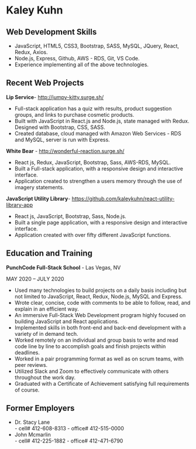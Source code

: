 # Kaley Kuhn

## Web Development Skills
  - JavaScript, HTML5, CSS3, Bootstrap, SASS, MySQL, JQuery, React, Redux, Axios.
  - Node.js, Express, Github, AWS - RDS, Git, VS Code.
  - Experience implementing all of the above technologies.
  
## Recent Web Projects
  **Lip Service**-​ ​http://jumpy-kitty.surge.sh/
  - Full-stack application has a quiz with results, product suggestion groups, and links to purchase cosmetic products.
  - Built with JavaScript in React.js and Node.js, state managed with Redux. Designed with Bootstrap, CSS, SASS.
  - Created database, cloud managed with Amazon Web Services - RDS and MySQL, server is run with Express.

**White Bear** -​ ​http://wonderful-reaction.surge.sh/

  - React js, Redux, JavaScript, Bootstrap, Sass, AWS-RDS, MySQL.
  - Built a Full-stack application, with a responsive design and interactive interface.
  - Application created to strengthen a users memory through the use of imagery statements.

**JavaScript Utility Library**-​ ​https://github.com/kaleykuhn/react-utility-library-app
  - React js, JavaScript, Bootstrap, Sass, Node.js.
  - Built a single page application, with a responsive design and interactive interface.
  - Application created with over fifty different JavaScript functions.

## Education and Training

**PunchCode Full-Stack School** -
Las Vegas, NV

M​AY​ 2020 – J​ULY​ 2020

  - Used many technologies to build projects on a daily basis including but not limited to JavaScript, React, Redux,         Node.js, MySQL and Express.
  - Wrote clear, concise, code with comments to be able to follow, read, and explain in an efficient way.
  - An immersive Full-Stack Web Development program highly focused on building JavaScript and React
    applications.
  - Implemented skills in both front-end and back-end development with a variety of in demand tech.
  - Worked remotely on an individual and group basis to write and read code line by line to accomplish goals and
    finish projects within deadlines.
  - Worked in a pair programming format as well as on scrum teams, with peer reviews.
  - Utilized Slack and Zoom to effectively communicate with others throughout the work day.
  - Graduated with a Certificate of Achievement satisfying full requirements of course.

## Former Employers
  - Dr. Stacy Lane    
         - cell# 412-608-8313 - office# 412-515-0000
  - John Mcmarlin   
         - cell# 412-225-1882 - office# 412-471-6790
